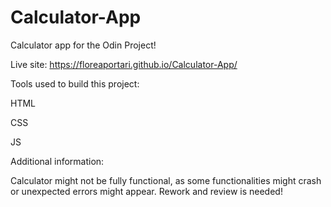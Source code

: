 # Calculator-App

Calculator app for the Odin Project!

Live site: https://floreaportari.github.io/Calculator-App/

Tools used to build this project:

HTML

CSS

JS

Additional information:

Calculator might not be fully functional, as some functionalities might crash or unexpected errors might appear. Rework and review is needed!
